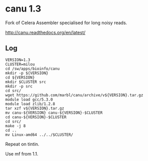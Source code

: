 canu 1.3
========

Fork of Celera Assembler specialised for long noisy reads.

<http://canu.readthedocs.org/en/latest/>

Log
---

    VERSION=1.3
    CLUSTER=milou
    cd /sw/apps/bioinfo/canu
    mkdir -p ${VERSION}
    cd ${VERSION}
    mkdir $CLUSTER src
    mkdir -p src
    cd src/
    wget https://github.com/marbl/canu/archive/v${VERSION}.tar.gz
    module load gcc/5.3.0
    module load zlib/1.2.8
    tar xzf v${VERSION}.tar.gz 
    mv canu-${VERSION} canu-${VERSION}-$CLUSTER
    cd canu-${VERSION}-$CLUSTER
    cd src/
    make -j 8
    cd ..
    mv Linux-amd64 ../../$CLUSTER/

Repeat on tintin.

Use mf from 1.1.

